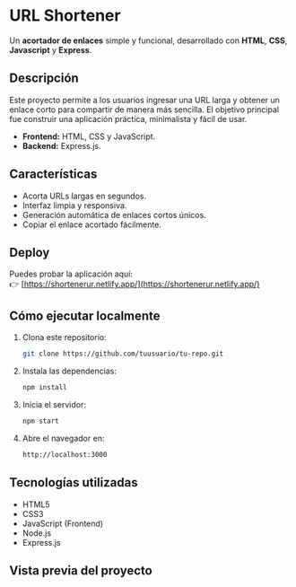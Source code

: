 # URL Shortener

Un **acortador de enlaces** simple y funcional, desarrollado con **HTML**, **CSS**, **Javascript** y **Express**.

## Descripción

Este proyecto permite a los usuarios ingresar una URL larga y obtener un enlace corto para compartir de manera más sencilla. El objetivo principal fue construir una aplicación práctica, minimalista y fácil de usar.

- **Frontend:** HTML, CSS y JavaScript.
- **Backend:** Express.js.

## Características

- Acorta URLs largas en segundos.
- Interfaz limpia y responsiva.
- Generación automática de enlaces cortos únicos.
- Copiar el enlace acortado fácilmente.

## Deploy

Puedes probar la aplicación aquí:  
👉 [https://shortenerur.netlify.app/](https://shortenerur.netlify.app/)

## Cómo ejecutar localmente

1. Clona este repositorio:
   ```bash
   git clone https://github.com/tuusuario/tu-repo.git

2. Instala las dependencias:
   ```bash
   npm install

3. Inicia el servidor:
    ```bash
    npm start

3. Abre el navegador en:
    ```bash
    http://localhost:3000

## Tecnologías utilizadas
- HTML5
- CSS3
- JavaScript (Frontend)
- Node.js
- Express.js

## Vista previa del proyecto